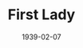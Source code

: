 ---
title: First Lady
date: 1939-02-07
closing_date: 1939-02-10
layout: productions
playbill:
Theatre: Theatre Jacksonville
Venue: Little Theatre
cast:
- A Butler: William Pearce
- A Chinese: F.A. Copp
- A Gate-Crasher: Annette Marco
- A General: Stanley Morrell
- Ann Forrester: Patty Frederick
- Belle Hardwick: Edre Ferguson
- Bleecker: Elmo Lehman
- Carter Hibbard: Lawrence Case
- Charles: Everett Dwight
- Elsworth T. Ganning: Louis Larmoyeux
- Emmy Paige: Mary Anderson
- George Mason: Olin W. Stagg
- Her Friend: Alice Coleman
- Herbert Sedgwick: Birt Byrd
- Irene Hibbard: Mrs. Gardner W. Beckett
- Jason Flemming: Raymond C. Winstead
- Lucy Chase Wayne: Mrs. Thomas L. Snowden
- Mrs. Creevy: Charlotte Ecker
- Mrs. Davenport: Dorothy Harlan
- Mrs. Ives: Aileen Clark
- Senator Keane: William Blois, Jr.
- Senor Ortega: Paul Delgado
- Sophy Prescott: Eloise Frink
- Stephen Wayne: Allen Moreland
- The Baroness: Ilah Fay Blois
- Tom Hardwick: William H. Moore
crew:
- Director: Huron L. Blyden
- Lighting:
  - Earl DeFlorin
  - Roy Hill
- Make-up: Mrs. Everett Dwight
- Props:
  - Elizabeth Blasingame
  - Meriel Milam
  - Mrs. H. Ward Preston
- Staging:
  - Alex Pillsbury
  - Hall Harris
  - Jesse Hoagland
  - Joseph Azar
  - P.G. Camp
  - Ray Williams
  - William Pearce
orchestra:
---